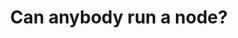 ---
title: Can anybody run a node? 
describe: Yes! We will soon be coming out with a node that is easy to use and interact with for anyone. The first version of the node uses the Command Line Interface (CLI), which can be challenging to navigate if you are not a developer. That said, when it launches, we will have a step-by-step tutorial so anyone can learn how. 
layout: front
type: node
child: 5
icon: icon5
---